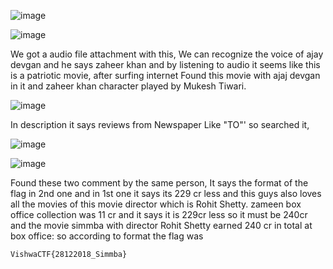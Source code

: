 ![image](https://user-images.githubusercontent.com/76834257/229897002-aba05954-48fe-47ee-9775-272e635eff5c.png)

![image](https://user-images.githubusercontent.com/76834257/229897052-61f89580-09b7-4923-821c-ecc3d1d2ee6c.png)

We got a audio file attachment with this, We can recognize the voice of ajay devgan and he says zaheer khan and by listening to audio it seems like this is a patriotic movie, after surfing internet Found this movie with ajaj devgan in it and zaheer khan character played by Mukesh
Tiwari.

![image](https://user-images.githubusercontent.com/76834257/229898512-d6ebfd94-2411-446c-9d71-847ecfbad4b0.png)

In description it says reviews from Newspaper Like "TO"' so searched it,

![image](https://user-images.githubusercontent.com/76834257/229898607-3b8eff24-e5f4-4008-a77b-0cc4e49a6b44.png)

![image](https://user-images.githubusercontent.com/76834257/229898736-1c5e6578-51c2-43e3-89d1-794589aafe8c.png)

Found these two comment by the same person, It says the format of the flag in 2nd one and in 1st one it says its 229 cr less and this guys also loves all the movies of this movie director which is Rohit Shetty. zameen box office collection was 11 cr and it says it is 229cr less so it must be 240cr and the movie simmba with director Rohit Shetty earned 240 cr in total at box office: so according to format the flag was

```VishwaCTF{28122018_Simmba}```
